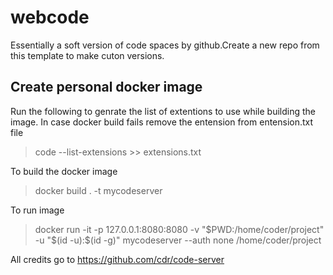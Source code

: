 # webcode

Essentially a soft version of code spaces by github.Create a new repo from this template to make cuton versions.

## Create personal docker image

Run the following to genrate the list of extentions to use while building the image. In case docker build fails remove the entension from entension.txt file
>code --list-extensions >> extensions.txt

To build the docker image
>docker build . -t mycodeserver

To run image
> docker run -it -p 127.0.0.1:8080:8080 -v "$PWD:/home/coder/project"  -u "$(id -u):$(id -g)" mycodeserver --auth none /home/coder/project

All credits go to <https://github.com/cdr/code-server>

